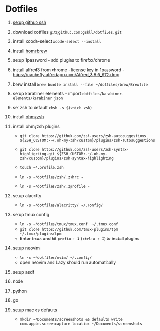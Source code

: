 # Dotfiles

1. [setup github ssh](https://docs.github.com/en/authentication/connecting-to-github-with-ssh)
1. download dotfiles `git@github.com:gskll/dotfiles.git`

1. install xcode-select `xcode-select --install`
1. install [homebrew](https://brew.sh/)
1. setup 1password - add plugins to firefox/chrome
1. install alfred3 from chrome - license key in 1password - https://cachefly.alfredapp.com/Alfred_3.8.6_972.dmg

1. brew install `brew bundle install --file ~/dotfiles/brew/Brewfile`
1. setup karabiner elements - import `dotfiles/karabiner-elements/karabiner.json`

1. set zsh to default `chsh -s $(which zsh)`
1. install [ohmyzsh](https://ohmyz.sh/#install)
1. install ohmyzsh plugins

   - `git clone https://github.com/zsh-users/zsh-autosuggestions ${ZSH_CUSTOM:-~/.oh-my-zsh/custom}/plugins/zsh-autosuggestions`
   - `git clone https://github.com/zsh-users/zsh-syntax-highlighting.git ${ZSH_CUSTOM:-~/.oh-my-zsh/custom}/plugins/zsh-syntax-highlighting`

   - `touch ~/.profile.zsh`
   - `ln -s ~/dotfiles/zsh/.zshrc ~`
   - `ln -s ~/dotfiles/zsh/.zprofile ~`

1. setup alacritty

   - `ln -s ~/dotfiles/alacritty/ ~/.config/`

1. setup tmux config

   - `ln -s ~/dotfiles/tmux/tmux.conf  ~/.tmux.conf`
   - `git clone https://github.com/tmux-plugins/tpm ~/.tmux/plugins/tpm`
   - Enter tmux and hit `prefix + I` (`ctrl+a + I`) to install plugins

1. setup neovim

   - `ln -s ~/dotfiles/nvim/ ~/.config/`
   - open neovim and Lazy should run automatically

1. setup asdf
1. node
1. python
1. go

1. setup mac os defaults
   - `mkdir ~/Documents/screenshots && defaults write com.apple.screencapture location ~/Documents/screenshots`
